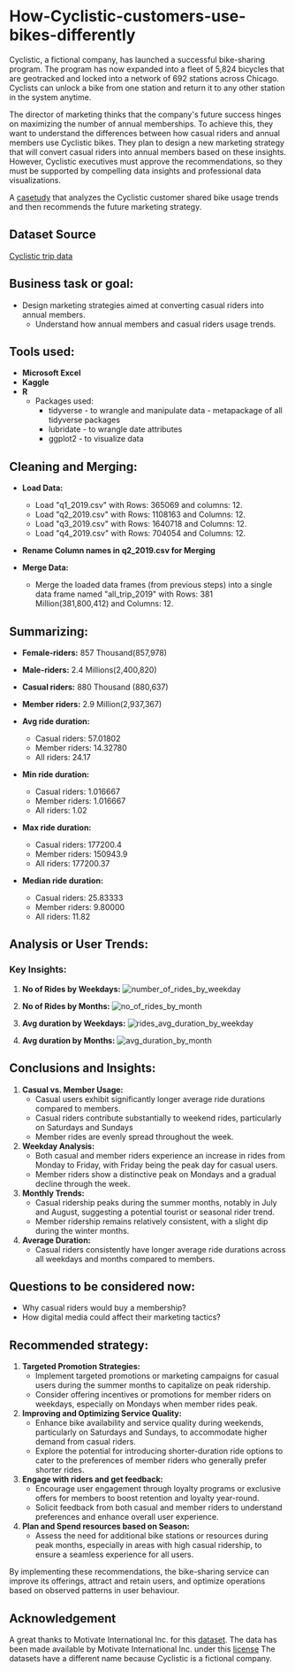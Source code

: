 # How-Cyclistic-customers-use-bikes-differently

Cyclistic, a fictional company, has launched a successful bike-sharing program. The program has now expanded into a fleet of 5,824 bicycles that are geotracked and locked into a network of 692 stations across Chicago. Cyclists can unlock a bike from one station and return it to any other station in the system anytime.

The director of marketing thinks that the company's future success hinges on maximizing the number of annual memberships. To achieve this, they want to understand the differences between how casual riders and annual members use Cyclistic bikes. They plan to design a new marketing strategy that will convert casual riders into annual members based on these insights. However, Cyclistic executives must approve the recommendations, so they must be supported by compelling data insights and professional data visualizations.

A [casetudy](https://github.com/Vivek-S1n9h/Cyclistic-Case-Study-with-R/blob/main/bike-share-trip-casestudy.ipynb) that analyzes the Cyclistic customer shared bike usage trends and then recommends the future marketing strategy.

## Dataset Source
[Cyclistic trip data](https://divvy-tripdata.s3.amazonaws.com/index.html)

## Business task or goal:
- Design marketing strategies aimed at converting casual riders into annual members.
  - Understand how annual members and casual riders usage trends.

## Tools used:

- **Microsoft Excel**
- **Kaggle**
- **R**
  - Packages used:
      - tidyverse - to wrangle and manipulate data - metapackage of all tidyverse packages
      - lubridate - to wrangle date attributes
      - ggplot2 - to visualize data

## Cleaning and Merging:

- **Load Data:**
  - Load "q1_2019.csv" with Rows: 365069 and columns: 12.
  - Load "q2_2019.csv" with Rows: 1108163 and Columns: 12.
  - Load "q3_2019.csv" with Rows: 1640718 and Columns: 12.
  - Load "q4_2019.csv" with Rows: 704054 and Columns: 12.

- **Rename Column names in q2_2019.csv for Merging**

- **Merge Data:**
  - Merge the loaded data frames (from previous steps) into a single data frame named "all_trip_2019" with Rows: 381 Million(381,800,412) and Columns: 12.


## Summarizing:

- **Female-riders:** 857 Thousand(857,978)
- **Male-riders:** 2.4 Millions(2,400,820)

- **Casual riders:** 880 Thousand (880,637) 
- **Member riders:** 2.9 Million(2,937,367) 

- **Avg ride duration:**
  - Casual riders: 57.01802
  - Member riders: 14.32780
  - All riders: 24.17

- **Min ride duration:**
  - Casual riders: 1.016667
  - Member riders: 1.016667
  - All riders: 1.02

- **Max ride duration:**
  - Casual riders: 177200.4
  - Member riders: 150943.9
  - All riders: 177200.37

- **Median ride duration:**
  - Casual riders: 25.83333
  - Member riders: 9.80000
  - All riders: 11.82

## Analysis or User Trends:

### Key Insights:

1. **No of Rides by Weekdays:**
![number_of_rides_by_weekday](https://github.com/Vivek-S1n9h/Cyclistic-Case-Study-with-R/assets/121023465/8cb8f93c-1393-4ca8-aecd-f0ea7c030403)

2. **No of Rides by Months:**
![no_of_rides_by_month](https://github.com/Vivek-S1n9h/Cyclistic-Case-Study-with-R/assets/121023465/9a3dd91d-327c-41aa-9cc6-6458a969f0c1)

3. **Avg duration by Weekdays:**
![rides_avg_duration_by_weekday](https://github.com/Vivek-S1n9h/Cyclistic-Case-Study-with-R/assets/121023465/4b192c9c-32ec-4b53-8fb7-865bf1ae71eb)

4. **Avg duration by Months:**
![avg_duration_by_month](https://github.com/Vivek-S1n9h/Cyclistic-Case-Study-with-R/assets/121023465/8db45e40-e289-41db-a2ac-5714f71cd19e)


## Conclusions and Insights:
1. **Casual vs. Member Usage:**
   - Casual users exhibit significantly longer average ride durations compared to members.
   - Casual riders contribute substantially to weekend rides, particularly on Saturdays and Sundays
   - Member rides are evenly spread throughout the week.
2. **Weekday Analysis:**
   - Both casual and member riders experience an increase in rides from Monday to Friday, with Friday being the peak day for casual users.
   - Member riders show a distinctive peak on Mondays and a gradual decline through the week.
3. **Monthly Trends:**
   - Casual ridership peaks during the summer months, notably in July and August, suggesting a potential tourist or seasonal rider trend.
   - Member ridership remains relatively consistent, with a slight dip during the winter months.
4. **Average Duration:**
   - Casual riders consistently have longer average ride durations across all weekdays and months compared to members.
  
## Questions to be considered now:
  - Why casual riders would buy a membership?
  - How digital media could affect their marketing tactics?

## Recommended strategy:
1. **Targeted Promotion Strategies:**
   - Implement targeted promotions or marketing campaigns for casual users during the summer months to capitalize on peak ridership.
   - Consider offering incentives or promotions for member riders on weekdays, especially on Mondays when member rides peak.
2. **Improving and Optimizing Service Quality:**
   - Enhance bike availability and service quality during weekends, particularly on Saturdays and Sundays, to accommodate higher demand from casual riders.
   - Explore the potential for introducing shorter-duration ride options to cater to the preferences of member riders who generally prefer shorter rides.
3. **Engage with riders and get feedback:**
   - Encourage user engagement through loyalty programs or exclusive offers for members to boost retention and loyalty year-round.
   - Solicit feedback from both casual and member riders to understand preferences and enhance overall user experience.
4. **Plan and Spend resources based on Season:**
   - Assess the need for additional bike stations or resources during peak months, especially in areas with high casual ridership, to ensure a seamless experience for all users.

By implementing these recommendations, the bike-sharing service can improve its offerings, attract and retain users, and optimize operations based on observed patterns in user behaviour.

## Acknowledgement
A great thanks to Motivate International Inc. for this [dataset](https://divvy-tripdata.s3.amazonaws.com/index.html). The data has been made available by Motivate International Inc. under this
[license](https://divvybikes.com/data-license-agreement) The datasets have a different name because Cyclistic is a fictional company.
